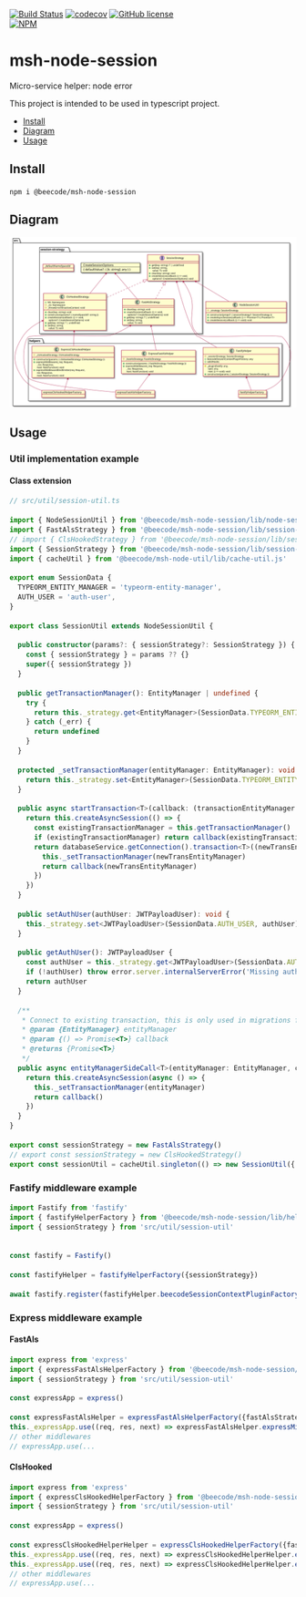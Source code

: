 [![Build Status](https://beecode.semaphoreci.com/badges/msh-node-session/branches/main.svg?style=shields)](https://beecode.semaphoreci.com/projects/msh-node-session)
[![codecov](https://codecov.io/gh/beecode-rs/msh-node-session/branch/main/graph/badge.svg?token=fHc0YaxEiB)](https://codecov.io/gh/beecode-rs/msh-node-session)
[![GitHub license](https://img.shields.io/github/license/beecode-rs/msh-node-session)](https://github.com/beecode-rs/msh-node-session/blob/main/LICENSE)  
[![NPM](https://nodei.co/npm/@beecode/msh-node-session.png)](https://nodei.co/npm/@beecode/msh-node-session)

# msh-node-session

Micro-service helper: node error

This project is intended to be used in typescript project.

<!-- toc -->

- [Install](#install)
- [Diagram](#diagram)
- [Usage](#usage)

<!-- tocstop -->

## Install

`npm i @beecode/msh-node-session`

## Diagram

![vision-diagram](resource/doc/vision/vision.svg)

## Usage

### Util implementation example

#### Class extension

```typescript
// src/util/session-util.ts

import { NodeSessionUtil } from '@beecode/msh-node-session/lib/node-session-util.js'
import { FastAlsStrategy } from '@beecode/msh-node-session/lib/session-strategy/fast-als-strategy.js'
// import { ClsHookedStrategy } from '@beecode/msh-node-session/lib/session-strategy/cls-hooked-strategy.js'
import { SessionStrategy } from '@beecode/msh-node-session/lib/session-strategy/session-strategy.js'
import { cacheUtil } from '@beecode/msh-node-util/lib/cache-util.js'

export enum SessionData {
  TYPEORM_ENTITY_MANAGER = 'typeorm-entity-manager',
  AUTH_USER = 'auth-user',
}

export class SessionUtil extends NodeSessionUtil {

  public constructor(params?: { sessionStrategy?: SessionStrategy }) {
    const { sessionStrategy } = params ?? {}
    super({ sessionStrategy })
  }

  public getTransactionManager(): EntityManager | undefined {
    try {
      return this._strategy.get<EntityManager>(SessionData.TYPEORM_ENTITY_MANAGER)
    } catch (_err) {
      return undefined
    }
  }

  protected _setTransactionManager(entityManager: EntityManager): void {
    return this._strategy.set<EntityManager>(SessionData.TYPEORM_ENTITY_MANAGER, entityManager)
  }
  
  public async startTransaction<T>(callback: (transactionEntityManager: EntityManager) => Promise<T>): Promise<T> {
    return this.createAsyncSession(() => {
      const existingTransactionManager = this.getTransactionManager()
      if (existingTransactionManager) return callback(existingTransactionManager)
      return databaseService.getConnection().transaction<T>((newTransEntityManager: EntityManager) => {
        this._setTransactionManager(newTransEntityManager)
        return callback(newTransEntityManager)
      })
    })
  }

  public setAuthUser(authUser: JWTPayloadUser): void {
    this._strategy.set<JWTPayloadUser>(SessionData.AUTH_USER, authUser)
  }

  public getAuthUser(): JWTPayloadUser {
    const authUser = this._strategy.get<JWTPayloadUser>(SessionData.AUTH_USER)
    if (!authUser) throw error.server.internalServerError('Missing auth user from session')
    return authUser
  }

  /**
   * Connect to existing transaction, this is only used in migrations files
   * @param {EntityManager} entityManager
   * @param {() => Promise<T>} callback
   * @returns {Promise<T>}
   */
  public async entityManagerSideCall<T>(entityManager: EntityManager, callback: () => Promise<T>): Promise<T> {
    return this.createAsyncSession(async () => {
      this._setTransactionManager(entityManager)
      return callback()
    })
  }
}

export const sessionStrategy = new FastAlsStrategy()
// export const sessionStrategy = new ClsHookedStrategy()
export const sessionUtil = cacheUtil.singleton(() => new SessionUtil({ sessionStrategy }))

```

### Fastify middleware example

```typescript
import Fastify from 'fastify'
import { fastifyHelperFactory } from '@beecode/msh-node-session/lib/helpers/fastify-helper.js'
import { sessionStrategy } from 'src/util/session-util'


const fastify = Fastify()

const fastifyHelper = fastifyHelperFactory({sessionStrategy})

await fastify.register(fastifyHelper.beecodeSessionContextPluginFactory())

```

### Express middleware example

#### FastAls

```typescript
import express from 'express'
import { expressFastAlsHelperFactory } from '@beecode/msh-node-session/lib/helpers/express-fast-als-helper.js'
import { sessionStrategy } from 'src/util/session-util'

const expressApp = express()

const expressFastAlsHelper = expressFastAlsHelperFactory({fastAlsStrategy:sessionStrategy})
this._expressApp.use((req, res, next) => expressFastAlsHelper.expressMiddleware(req, res, next))
// other middlewares
// expressApp.use(... 
```

#### ClsHooked

```typescript
import express from 'express'
import { expressClsHookedHelperFactory } from '@beecode/msh-node-session/lib/helpers/express-cls-hooked-helper.js'
import { sessionStrategy } from 'src/util/session-util'

const expressApp = express()

const expressClsHookedHelperHelper = expressClsHookedHelperFactory({fastAlsStrategy:sessionStrategy})
this._expressApp.use((req, res, next) => expressClsHookedHelperHelper.expressMiddleware(req, res, next))
this._expressApp.use((req, res, next) => expressClsHookedHelperHelper.expressMiddlewareBindEmitter(req, res, next))
// other middlewares
// expressApp.use(... 
```
